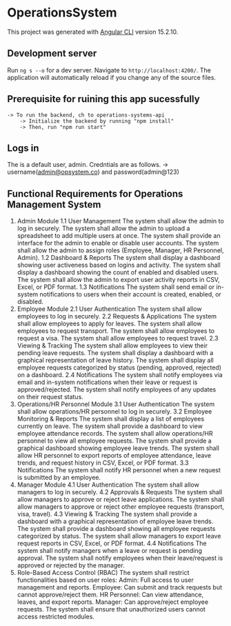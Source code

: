 # OperationsSystem

This project was generated with [Angular CLI](https://github.com/angular/angular-cli) version 15.2.10.

## Development server

Run `ng s --o` for a dev server. Navigate to `http://localhost:4200/`. The application will automatically reload if you change any of the source files.

## Prerequisite for ruining this app sucessfully
    -> To run the backend, ch to operations-systems-api
        -> Initialize the backend by running "npm install"
        -> Then, run "npm run start"

## Logs in
The is a default user, admin. Credntials are as follows.
    -> username(admin@opsystem.co) and password(admin@123)

## Functional Requirements for Operations Management System
1. Admin Module
    1.1 User Management
        The system shall allow the admin to log in securely.
        The system shall allow the admin to upload a spreadsheet to add multiple users at once.
        The system shall provide an interface for the admin to enable or disable user accounts.
        The system shall allow the admin to assign roles (Employee, Manager, HR Personnel, Admin).
    1.2 Dashboard & Reports
        The system shall display a dashboard showing user activeness based on logins and activity.
        The system shall display a dashboard showing the count of enabled and disabled users.
        The system shall allow the admin to export user activity reports in CSV, Excel, or PDF format.
    1.3 Notifications
        The system shall send email or in-system notifications to users when their account is created, enabled, or disabled.
2. Employee Module
    2.1 User Authentication
        The system shall allow employees to log in securely.
    2.2 Requests & Applications 
        The system shall allow employees to apply for leaves.
        The system shall allow employees to request transport.
        The system shall allow employees to request a visa.
        The system shall allow employees to request travel.
    2.3 Viewing & Tracking
        The system shall allow employees to view their pending leave requests.
        The system shall display a dashboard with a graphical representation of leave history.
        The system shall display all employee requests categorized by status (pending, approved, rejected) on a dashboard.
    2.4 Notifications
        The system shall notify employees via email and in-system notifications when their leave or request is approved/rejected.
        The system shall notify employees of any updates on their request status.
3. Operations/HR Personnel Module
    3.1 User Authentication
        The system shall allow operations/HR personnel to log in securely.
    3.2 Employee Monitoring & Reports
        The system shall display a list of employees currently on leave.
        The system shall provide a dashboard to view employee attendance records.
        The system shall allow operations/HR personnel to view all employee requests.
        The system shall provide a graphical dashboard showing employee leave trends.
        The system shall allow HR personnel to export reports of employee attendance, leave trends, and request history in CSV, Excel, or PDF format.
    3.3 Notifications
        The system shall notify HR personnel when a new request is submitted by an employee.
4. Manager Module
    4.1 User Authentication
        The system shall allow managers to log in securely.
    4.2 Approvals & Requests
        The system shall allow managers to approve or reject leave applications.
        The system shall allow managers to approve or reject other employee requests (transport, visa, travel).
    4.3 Viewing & Tracking
        The system shall provide a dashboard with a graphical representation of employee leave trends.
        The system shall provide a dashboard showing all employee requests categorized by status.
        The system shall allow managers to export leave request reports in CSV, Excel, or PDF format.
    4.4 Notifications
        The system shall notify managers when a leave or request is pending approval.
        The system shall notify employees when their leave/request is approved or rejected by the manager.
5. Role-Based Access Control (RBAC) 
    The system shall restrict functionalities based on user roles:
        Admin: Full access to user management and reports.
        Employee: Can submit and track requests but cannot approve/reject them.
        HR Personnel: Can view attendance, leaves, and export reports.
        Manager: Can approve/reject employee requests.
        The system shall ensure that unauthorized users cannot access restricted modules.